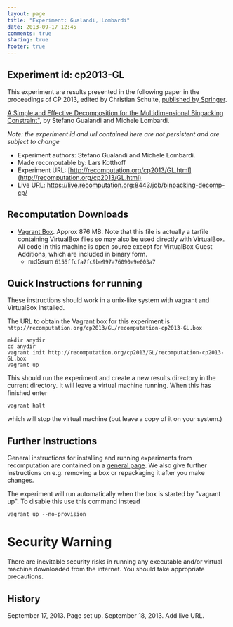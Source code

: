 ```yaml
---
layout: page
title: "Experiment: Gualandi, Lombardi"
date: 2013-09-17 12:45
comments: true
sharing: true
footer: true
---
```


## Experiment id: cp2013-GL 

This experiment are results presented in the following paper in the proceedings of CP 2013, edited by Christian Schulte,
[published by Springer](https://www.springer.com/computer/theoretical+computer+science/book/978-3-642-40626-3).

[A Simple and Effective Decomposition for the Multidimensional Binpacking Constraint"](http://link.springer.com/chapter/10.1007/978-3-642-40627-0_29),
by 
Stefano Gualandi and Michele Lombardi.

*Note: the experiment id and url contained here are not persistent and are subject to change*

* Experiment authors: Stefano Gualandi and Michele Lombardi.
* Made recomputable by: Lars Kotthoff
* Experiment URL: [http://recomputation.org/cp2013/GL.html](http://recomputation.org/cp2013/GL.html)
* Live URL: https://live.recomputation.org:8443/job/binpacking-decomp-cp/

## Recomputation Downloads

* [Vagrant Box](GL/recomputation-cp2013-GL.box). Approx 876 MB. 
Note that this file is actually a tarfile containing VirtualBox files so may also be used directly with VirtualBox.  All code in this machine is open source except for VirtualBox Guest Additions, which are included in binary form.  
    * md5sum `6155ffcfa7fc9be997a76090e9e003a7`

## Quick Instructions for running 

These instructions should work in a unix-like system with vagrant and VirtualBox installed.
    
The URL to obtain the Vagrant box for this experiment is 
`http://recomputation.org/cp2013/GL/recomputation-cp2013-GL.box`

    mkdir anydir
    cd anydir
    vagrant init http://recomputation.org/cp2013/GL/recomputation-cp2013-GL.box
    vagrant up
   
This should run the experiment and create a new results directory in the current directory. 
It will leave a virtual machine running.  When this has finished enter

    vagrant halt

which will stop the virtual machine (but leave a copy of it on your system.)
     
## Further Instructions 

General instructions for installing and running experiments from recomputation are contained on a [general page](general_instructions.html). We also give further instructions on e.g. removing a box or repackaging it after you make changes.

The experiment will run automatically when the box is started by "vagrant up".  To disable this use this command instead 

    vagrant up --no-provision

# Security Warning

There are inevitable security risks in running any executable and/or virtual machine downloaded from the internet. You should take appropriate precautions.

## History

September 17, 2013.  Page set up.
September 18, 2013. Add live URL.


